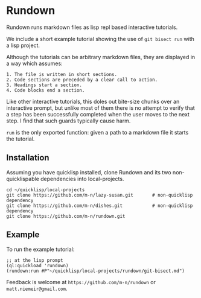 # Rundown

Rundown runs markdown files as lisp repl based interactive tutorials.

We include a short example tutorial showing the use of
`git bisect run` with a lisp project.

Although the tutorials can be arbitrary markdown files, they are
displayed in a way which assumes:

    1. The file is written in short sections.
    2. Code sections are preceded by a clear call to action.
    3. Headings start a section.
    4. Code blocks end a section. 

Like other interactive tutorials, this doles out bite-size chunks over
an interactive prompt, but unlike most of them there is no attempt to
verify that a step has been successfully completed when the user moves
to the next step. I find that such guards typically cause harm.

`run` is the only exported function: given a path to a markdown file
it starts the tutorial.

## Installation

Assuming you have quicklisp installed, clone Rundown and its two
non-quicklispable dependencies into local-projects.

    cd ~/quicklisp/local-projects
    git clone https://github.com/m-n/lazy-susan.git       # non-quicklisp dependency
    git clone https://github.com/m-n/dishes.git           # non-quicklisp dependency
    git clone https://github.com/m-n/rundown.git


## Example

To run the example tutorial:

    ;; at the lisp prompt
    (ql:quickload 'rundown)
    (rundown:run #P"~/quicklisp/local-projects/rundown/git-bisect.md")

Feedback is welcome at `https://github.com/m-n/rundown` or
`matt.niemeir@gmail.com`.
